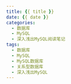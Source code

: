 ```yaml
---
title: {{ title }}
date: {{ date }}
categories:
  - 数据库
  - MySQL
  - 深入浅出MySQL阅读笔记
tags:
  - 数据库
  - MySQL
  - MySQL数据库
  - 关系型数据库
  - 深入浅出MySQL
---
```

